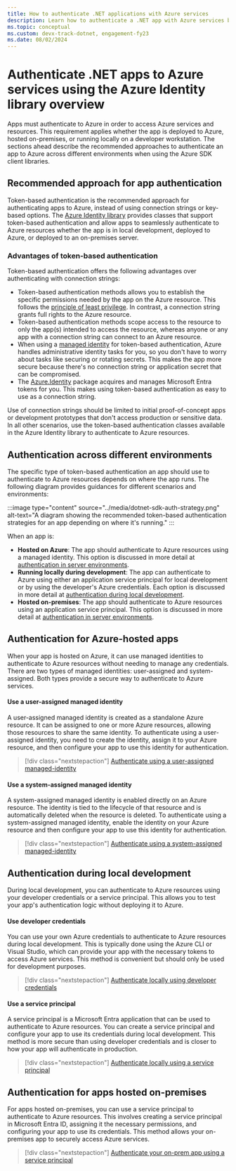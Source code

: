 ```yaml
---
title: How to authenticate .NET applications with Azure services
description: Learn how to authenticate a .NET app with Azure services by using classes in the Azure Identity library.
ms.topic: conceptual
ms.custom: devx-track-dotnet, engagement-fy23
ms.date: 08/02/2024
---
```


# Authenticate .NET apps to Azure services using the Azure Identity library overview

Apps must authenticate to Azure in order to access Azure services and resources. This requirement applies whether the app is deployed to Azure, hosted on-premises, or running locally on a developer workstation. The sections ahead describe the recommended approaches to authenticate an app to Azure across different environments when using the Azure SDK client libraries.

## Recommended approach for app authentication

Token-based authentication is the recommended approach for authenticating apps to Azure, instead of using connection strings or key-based options. The [Azure Identity library](/dotnet/api/overview/azure/identity-readme?view=azure-dotnet&preserve-view=true) provides classes that support token-based authentication and allow apps to seamlessly authenticate to Azure resources whether the app is in local development, deployed to Azure, or deployed to an on-premises server.

### Advantages of token-based authentication

Token-based authentication offers the following advantages over authenticating with connection strings:

- Token-based authentication methods allows you to establish the specific permissions needed by the app on the Azure resource. This follows the [principle of least privilege](https://en.wikipedia.org/wiki/Principle_of_least_privilege). In contrast, a connection string grants full rights to the Azure resource.
- Token-based authentication methods scope access to the resource to only the app(s) intended to access the resource, whereas anyone or any app with a connection string can connect to an Azure resource.
- When using a [managed identity](/entra/identity/managed-identities-azure-resources/overview) for token-based authentication, Azure handles administrative identity tasks for you, so you don't have to worry about tasks like securing or rotating secrets. This makes the app more secure because there's no connection string or application secret that can be compromised.
- The [Azure.Identity](https://www.nuget.org/packages/Azure.Identity) package acquires and manages Microsoft Entra tokens for you. This makes using token-based authentication as easy to use as a connection string.

Use of connection strings should be limited to initial proof-of-concept apps or development prototypes that don't access production or sensitive data. In all other scenarios, use the token-based authentication classes available in the Azure Identity library to authenticate to Azure resources.

## Authentication across different environments

The specific type of token-based authentication an app should use to authenticate to Azure resources depends on where the app runs. The following diagram provides guidances for different scenarios and environments:

:::image type="content" source="../media/dotnet-sdk-auth-strategy.png" alt-text="A diagram showing the recommended token-based authentication strategies for an app depending on where it's running." :::

When an app is:

- **Hosted on Azure**: The app should authenticate to Azure resources using a managed identity. This option is discussed in more detail at [authentication in server environments](#authentication-for-azure-hosted-apps).
- **Running locally during development**: The app can authenticate to Azure using either an application service principal for local development or by using the developer's Azure credentials. Each option is discussed in more detail at [authentication during local development](#authentication-during-local-development).
- **Hosted on-premises**: The app should authenticate to Azure resources using an application service principal. This option is discussed in more detail at [authentication in server environments](#authentication-for-apps-hosted-on-premises).

## Authentication for Azure-hosted apps

When your app is hosted on Azure, it can use managed identities to authenticate to Azure resources without needing to manage any credentials. There are two types of managed identities: user-assigned and system-assigned. Both types provide a secure way to authenticate to Azure services.

#### Use a user-assigned managed identity

A user-assigned managed identity is created as a standalone Azure resource. It can be assigned to one or more Azure resources, allowing those resources to share the same identity. To authenticate using a user-assigned identity, you need to create the identity, assign it to your Azure resource, and then configure your app to use this identity for authentication.

> [!div class="nextstepaction"]
> [Authenticate using a user-assigned managed-identity](user-assigned-managed-identity.md)

#### Use a system-assigned managed identity

A system-assigned managed identity is enabled directly on an Azure resource. The identity is tied to the lifecycle of that resource and is automatically deleted when the resource is deleted. To authenticate using a system-assigned managed identity, enable the identity on your Azure resource and then configure your app to use this identity for authentication.

> [!div class="nextstepaction"]
> [Authenticate using a system-assigned managed-identity](system-assigned-managed-identity.md)

## Authentication during local development

During local development, you can authenticate to Azure resources using your developer credentials or a service principal. This allows you to test your app's authentication logic without deploying it to Azure.

#### Use developer credentials

You can use your own Azure credentials to authenticate to Azure resources during local development. This is typically done using the Azure CLI or Visual Studio, which can provide your app with the necessary tokens to access Azure services. This method is convenient but should only be used for development purposes.

> [!div class="nextstepaction"]
> [Authenticate locally using developer credentials](local-development-dev-accounts.md)

#### Use a service principal

A service principal is a Microsoft Entra application that can be used to authenticate to Azure resources. You can create a service principal and configure your app to use its credentials during local development. This method is more secure than using developer credentials and is closer to how your app will authenticate in production.

> [!div class="nextstepaction"]
> [Authenticate locally using a service principal](local-development-service-principal.md)

## Authentication for apps hosted on-premises

For apps hosted on-premises, you can use a service principal to authenticate to Azure resources. This involves creating a service principal in Microsoft Entra ID, assigning it the necessary permissions, and configuring your app to use its credentials. This method allows your on-premises app to securely access Azure services.

> [!div class="nextstepaction"]
> [Authenticate your on-prem app using a service principal](local-development-service-principal.md)
